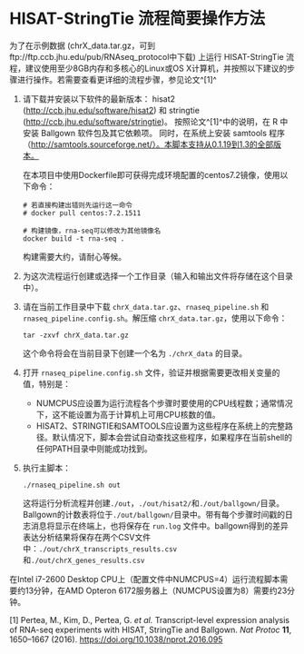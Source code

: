 # HISAT-StringTie 流程简要操作方法

为了在示例数据 (chrX_data.tar.gz，可到ftp://ftp.ccb.jhu.edu/pub/RNAseq_protocol中下载) 上运行 HISAT-StringTie 流程，建议使用至少8GB内存和多核心的Linux或OS X计算机，并按照以下建议的步骤进行操作。若需要查看更详细的流程步骤，参见论文^[1]^

 1. 请下载并安装以下软件的最新版本：
     hisat2 (http://ccb.jhu.edu/software/hisat2) 和 
     stringtie (http://ccb.jhu.edu/software/stringtie)。
    按照论文^[1]^中的说明，在 R 中安装 Ballgown 软件包及其它依赖项。
    同时，在系统上安装 samtools 程序（http://samtools.sourceforge.net/）。本脚本支持从0.1.19到1.3的全部版本。
    
    在本项目中使用Dockerfile即可获得完成环境配置的centos7.2镜像，使用以下命令：
    
    ```shell
    # 若直接构建出错则先运行这一命令
    # docker pull centos:7.2.1511
    
    # 构建镜像，rna-seq可以修改为其他镜像名
    docker build -t rna-seq .
    ```
    
    构建需要大约，请耐心等候。
    
 2. 为这次流程运行创建或选择一个工作目录（输入和输出文件将存储在这个目录中）。

 3. 请在当前工作目录中下载 `chrX_data.tar.gz`、`rnaseq_pipeline.sh` 和 `rnaseq_pipeline.config.sh`。解压缩 `chrX_data.tar.gz`，使用以下命令：

    ```shell
    tar -zxvf chrX_data.tar.gz
    ```

    这个命令将会在当前目录下创建一个名为 `./chrX_data` 的目录。

 4. 打开 `rnaseq_pipeline.config.sh` 文件，验证并根据需要更改相关变量的值，特别是：

    * NUMCPUS应设置为运行流程各个步骤时要使用的CPU线程数；通常情况下，这不能设置为高于计算机上可用CPU核数的值。
    * HISAT2、STRINGTIE和SAMTOOLS应设置为这些程序在系统上的完整路径。默认情况下，脚本会尝试自动查找这些程序，如果程序在当前shell的任何PATH目录中则能成功找到。

 5. 执行主脚本：

    ```shell
    ./rnaseq_pipeline.sh out
    ```

    这将运行分析流程并创建`./out`，`./out/hisat2/`和`./out/ballgown/`目录。Ballgown的计数表将位于`./out/ballgown/`目录中。带有每个步骤时间戳的日志消息将显示在终端上，也将保存在 `run.log` 文件中。ballgown得到的差异表达分析结果将保存在两个CSV文件中：`./out/chrX_transcripts_results.csv`和`./out/chrX_genes_results.csv`

在Intel i7-2600 Desktop CPU上（配置文件中NUMCPUS=4）运行流程脚本需要约13分钟，在AMD Opteron 6172服务器上（NUMCPUS设置为8）需要约23分钟。

[1] Pertea, M., Kim, D., Pertea, G. *et al.* Transcript-level expression analysis of RNA-seq experiments with HISAT, StringTie and Ballgown. *Nat Protoc* **11**, 1650–1667 (2016). https://doi.org/10.1038/nprot.2016.095

